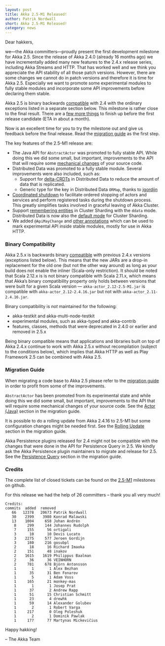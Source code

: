```yaml
---
layout: post
title: Akka 2.5-M1 Released!
author: Patrik Nordwall
short: Akka 2.5-M1 Released!
category: news
---
```


Dear hakkers,

we—the Akka committers—proudly present the first development milestone for Akka 2.5. Since the release of Akka 2.4.0 (already 16 months ago) we have incrementally added many new features to the 2.4.x release series, including Akka Streams and HTTP. That has worked well and we think you appreciate the API stability of all those patch versions. However, there are some changes we cannot do in patch versions and therefore it is time for Akka 2.5. Especially we want to promote some experimental modules to fully stable modules and incorporate some API improvements before declaring them stable. 

Akka 2.5 is binary backwards [compatible](http://doc.akka.io/docs/akka/2.5-M1/common/binary-compatibility-rules.html) with 2.4 with the ordinary exceptions listed in a separate section below. This milestone is rather close to the final result. There are a [few more things](https://github.com/akka/akka/issues?q=is%3Aopen+is%3Aissue+milestone%3A2.5.0) to finish up before the first release candidate (ETA in about a month).

Now is an excellent time for you to try the milestone out and give us feedback before the final release. Read the [migration guide](http://doc.akka.io/docs/akka/2.5-M1/project/migration-guide-2.4.x-2.5.x.html) as the first step.

The key features of the 2.5-M1 release are:

* The Java API for `AbstractActor` was promoted to fully stable API. While doing this we did some small, but important, improvements to the API that will require some [mechanical changes](http://doc.akka.io/docs/akka/2.5-M1/project/migration-guide-2.4.x-2.5.x.html#Actor__Java_) of your source code.
* Distributed Data was promoted to a fully stable module. Several improvements were also included, such as:
    * Support for [delta-CRDTs](http://doc.akka.io/docs/akka/2.5-M1/scala/distributed-data.html#delta-CRDT) in Distributed Data to reduce the amount of data that is replicated.
    * Generic type for the key in Distributed Data `ORMap`, thanks to [jgordijn](https://github.com/jgordijn)
* [Coordinated shutdown](http://doc.akka.io/docs/akka/2.5-M1/scala/actors.html#Coordinated_Shutdown) to facilitate ordered stopping of actors and services and perform registered tasks during the shutdown process. This greatly simplifies tasks involved in graceful leaving of Akka Cluster.
* Support [remembering entities](http://doc.akka.io/docs/akka/2.5-M1/scala/cluster-sharding.html#Remembering_Entities) in Cluster Sharding with the `ddata` mode. Distributed Data is now also the [default mode](http://doc.akka.io/docs/akka/2.5-M1/scala/cluster-sharding.html#Distributed_Data_vs__Persistence_Mode) for Cluster Sharding.
* We added `@ApiMayChange` and [other annotations](https://github.com/akka/akka/pull/22110/files) which can be used to mark experimental API inside stable modules, mostly for use in Akka HTTP.

### Binary Compatibility

Akka 2.5.x is backwards binary [compatible](http://doc.akka.io/docs/akka/2.5-M1/common/binary-compatibility-rules.html) with previous 2.4.x versions (exceptions listed below). This means that the new JARs are a drop-in replacement for the old one (but not the other way around) as long as your build does not enable the inliner (Scala-only restriction). It should be noted that Scala 2.12.x is is not binary compatible with Scala 2.11.x, which means that Akka’s binary compatibility property only holds between versions that were built for a given Scala version — `akka-actor_2.12-2.5-M1.jar` is compatible with `akka-actor_2.12-2.4.16.jar` but not with `akka-actor_2.11-2.4.16.jar`.

Binary compatibility is *not* maintained for the following:

* akka-testkit and akka-multi-node-testkit
* experimental modules, such as akka-typed and akka-contrib
* features, classes, methods that were deprecated in 2.4.0 or earlier and removed in 2.5.x

Being binary compatible means that applications and libraries built on top of Akka 2.4.x continue to work with Akka 2.5.x without recompilation (subject to the conditions below), which implies that Akka HTTP as well as Play Framework 2.5 can be combined with Akka 2.5.

### Migration Guide

When migrating a code base to Akka 2.5 please refer to the [migration guide](http://doc.akka.io/docs/akka/2.5-M1/project/migration-guide-2.4.x-2.5.x.html) in order to profit from some of the improvements.

`AbstractActor` has been promoted from its experimental state and while doing this we did some small, but important, improvements to the API that will require some mechanical changes of your source code. See the [Actor (Java)](http://doc.akka.io/docs/akka/2.5-M1/project/migration-guide-2.4.x-2.5.x.html#Actor__Java_) section in the migration guide.

It is possible to do a rolling update from Akka 2.4.16 to 2.5-M1 but some configuration changes might be needed first. See the [Rolling Update](http://doc.akka.io/docs/akka/2.5-M1/project/migration-guide-2.4.x-2.5.x.html#Rolling_Update)  section in the migration guide.

Akka Persistence plugins released for 2.4 might not be compatible with the changes that were done in the API for Persistence Query in 2.5. We kindly ask the Akka Persistence plugin maintainers to migrate and release for 2.5. See the [Persistence Query](http://doc.akka.io/docs/akka/2.5-M1/project/migration-guide-2.4.x-2.5.x.html#Persistence_Query) section in the migration guide.

### Credits

The complete list of closed tickets can be found on the [2.5-M1](https://github.com/akka/akka/milestone/32?closed=1) milestones on github.

For this release we had the help of 26 committers – thank you all very much!

~~~
Credits:
commits  added  removed
   66   12378   20673 Patrik Nordwall
   30    2399    3980 Konrad Malawski
   13    1004     658 Johan Andrén
    8     299     144 Johannes Rudolph
    7     155      56 ortigali
    3      10      10 Devis Lucato
    3    2275     577 Jeroen Gordijn
    3     180     216 gosubpl
    2      18      16 Richard Imaoka
    2     151      48 inakov
    2    1615    1619 Philippus Baalman
    2      36      36 VEINHORN
    2     781     678 Björn Antonsson
    1       1       1 Alex Bezhan
    1      35      31 Ben Fonarov
    1       5       1 Adam Voss
    1     165      21 monkey-mas
    1       1       1 Josep Prat
    1      37       2 Andrew Rapp
    1      51      15 Christian Schmitt
    1      23       4 drewhk
    1      59      14 Alexander Golubev
    1       2       1 Robert Varga
    1     217       0 Oleg Poleshuk
    1       2       1 Dominik Pawlak
    1     177      77 Martynas Mickevičius
~~~

Happy hakking!

– The Akka Team

